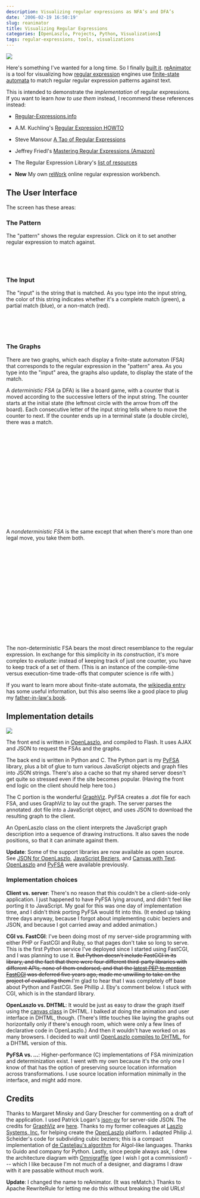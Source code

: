 ```yaml
---
description: Visualizing regular expressions as NFA’s and DFA’s
date: '2006-02-19 16:50:19'
slug: reanimator
title: Visualizing Regular Expressions
categories: [OpenLaszlo, Projects, Python, Visualizations]
tags: regular-expressions, tools, visualizations
---
```


![](http://images.osteele.com/2006/rematch-small.png)

Here's something I've wanted for a long time. So I finally [built it](/tools/reanimator). [reAnimator](/tools/reanimator) is a tool for visualizing how [regular expression](http://en.wikipedia.org/wiki/Regular_expression) engines use [finite-state automata](http://en.wikipedia.org/wiki/Finite_state_automaton) to match regular regular expression patterns against text.

<!-- more -->

This is intended to demonstrate the _implementation_ of regular expressions. If you want to learn _how to use them_ instead, I recommend these references instead:

* [Regular-Expressions.info](http://www.regular-expressions.info/)

* A.M. Kuchling's [Regular Expression HOWTO](http://www.amk.ca/python/howto/regex/)

* Steve Mansour [A Tao of Regular Expressions](http://sitescooper.org/tao_regexps.html)

* Jeffrey Friedl's [Mastering Regular Expressions (Amazon)](http://www.amazon.com/gp/product/oliversteele-20/0596002890)

* The Regular Expression Library's [list of resources](http://www.regexlib.com/Resources.aspx)

* **New** My own [reWork](/tools/rework) online regular expression workbench.

## The User Interface

The screen has these areas:

### The Pattern

The "pattern" shows the regular expression. Click on it to set another regular expression to match against.

<object width="377" height="46" classid="clsid:02BF25D5-8C17-4B23-BC80-D3488ABDDC6B" codebase="http://www.apple.com/qtactivex/qtplugin.cab">
  <param name="src" value="https://osteele.com/images/2006/rematch/pattern.mov"/>
  <param name="controller" value="1"/>
  <embed src="https://osteele.com/images/2006/rematch/pattern.mov" width="377" height="46" controller="1" pluginspage="http://www.apple.com/quicktime/download/"/>
</object>

### The Input

The "input" is the string that is matched. As you type into the input string, the color of this string indicates whether it's a complete match (green), a partial match (blue), or a non-match (red).

<object width="377" height="54" classid="clsid:02BF25D5-8C17-4B23-BC80-D3488ABDDC6B" codebase="http://www.apple.com/qtactivex/qtplugin.cab">
  <param name="src" value="/images/2006/rematch/input.mov"/>
  <param name="controller" value="1"/>
  <embed src="/images/2006/rematch/input.mov" width="377" height="54" controller="1" pluginspage="http://www.apple.com/quicktime/download/"/>
</object>

### The Graphs

There are two graphs, which each display a finite-state automaton (FSA) that corresponds to the regular expression in the "pattern" area. As you type into the "input" area, the graphs also update, to display the state of the match.

A _deterministic FSA_ (a DFA) is like a board game, with a counter that is moved according to the successive letters of the input string. The counter starts at the initial state (the leftmost circle with the arrow from off the board). Each consecutive letter of the input string tells where to move the counter to next. If the counter ends up in a terminal state (a double circle), there was a match.

<object width="309" height="248" classid="clsid:02BF25D5-8C17-4B23-BC80-D3488ABDDC6B" codebase="http://www.apple.com/qtactivex/qtplugin.cab">
  <param name="src" value="/images/2006/rematch/dfa.mov"/>
  <param name="controller" value="1"/><embed src="/images/2006/rematch/dfa.mov" width="309" height="248" controller="1" pluginspage="http://www.apple.com/quicktime/download/"/>
</object>

A _nondeterministic FSA_ is the same except that when there's more than one legal move, you take them both.

<object width="222" height="250" classid="clsid:02BF25D5-8C17-4B23-BC80-D3488ABDDC6B" codebase="http://www.apple.com/qtactivex/qtplugin.cab"><param name="src" value="/images/2006/rematch/nfa.mov"/>

  <param name="controller" value="1"/>
  <embed src="/images/2006/rematch/nfa.mov" width="222" height="250" controller="1" pluginspage="http://www.apple.com/quicktime/download/"/>
</object>

The non-deterministic FSA bears the most direct resemblance to the regular expression. In exchange for this simplicity in its _construction_, it's more complex to _evaluate_: instead of keeping track of just one counter, you have to keep track of a set of them. (This is an instance of the compile-time versus execution-time trade-offs that computer science is rife with.)

If you want to learn more about finite-state automata, the [wikipedia entry](http://en.wikipedia.org/wiki/Finite_state_automaton) has some useful information, but this also seems like a good place to plug my [father-in-law's book](http://www.amazon.com/gp/product/oliversteele-20/0131655639/).

## Implementation details

![](http://images.osteele.com/2006/rematch-architecture.png)

The front end is written in [OpenLaszlo](http://www.openlaszlo.org), and compiled to Flash. It uses AJAX and JSON to request the FSAs and the graphs.

The back end is written in Python and C. The Python part is my [PyFSA](https://osteele.com/software/python/fsa/) library, plus a bit of glue to turn various JavaScript objects and graph files into JSON strings. There's also a cache so that my shared server doesn't get quite so stressed even if the site becomes popular. (Having the front end logic on the client should help here too.)

The C portion is the wonderful [GraphViz](http://http://www.graphviz.org). PyFSA creates a .dot file for each FSA, and uses GraphViz to lay out the graph. The server parses the annotated .dot file into a JavaScript object, and uses JSON to download the resulting graph to the client.

An OpenLaszlo class on the client interprets the JavaScript graph description into a sequence of drawing instructions. It also saves the node positions, so that it can animate against them.

**Update**: Some of the support libraries are now available as open source. See [JSON for OpenLaszlo](/2006/02/json-for-openlaszlo), [JavaScript Beziers](/2006/02/javascript-beziers), and [Canvas with Text](/2006/02/textcanvas). [OpenLaszlo](http://www.openlaszlo.org) and [PyFSA](/software/python/fsa/) were available previously.

### Implementation choices

**Client vs. server**: There's no reason that this couldn't be a client-side-only application. I just happened to have PyFSA lying around, and didn't feel like porting it to JavaScript. My goal for this was one day of implementation time, and I didn't think porting PyFSA would fit into this. (It ended up taking three days anyway, because I forgot about implementing cubic beziers and JSON, and because I got carried away and added animation.)

**CGI vs. FastCGI**: I've been doing most of my server-side programming with either PHP or FastCGI and Ruby, so that pages don't take so long to serve. This is the first Python service I've deployed since I started using FastCGI, and I was planning to use it. <strike>But Python doesn't include FastCGI in its library, and the fact that there were four different third-party libraries with different APIs, none of them endorsed, and that the [latest PEP to mention FastCGI](http://www.python.org/peps/pep-0222.html) was deferred five years ago, made me unwilling to take on the project of evaluating them.</strike>I'm glad to hear that I was completely off base about Python and FastCGI. See Phillip J. Eby's comment below. I stuck with CGI, which is in the standard library.

**OpenLaszlo vs. DHTML**: It would be just as easy to draw the graph itself using the [canvas class](http://www.whatwg.org/specs/web-apps/current-work/#scs-dynamic) in DHTML. I balked at doing the animation and user interface in DHTML, though. (There's little touches like laying the graphs out horizontally only if there's enough room, which were only a few lines of declarative code in OpenLaszlo.) And then it wouldn't have worked on as many browsers. I decided to wait until [OpenLaszlo compiles to DHTML](http://wiki.openlaszlo.org/DHTML_Target), for a DHTML version of this.

**PyFSA vs. …**: Higher-performance (C) implementations of FSA minimization and determinization exist. I went with my own because it's the only one I know of that has the option of preserving source location information across transformations. I use source location information minimally in the interface, and might add more.

## Credits

Thanks to Margaret Minsky and Gary Drescher for commenting on a draft of the application. I used Patrick Logan's [json-py](http://sourceforge.net/projects/json-py/) for server-side JSON. The credits for [GraphViz](http://www.graphviz.org/) are [here](http://www.graphviz.org/Credits.php). Thanks to my former colleagues at [Laszlo Systems, Inc.](http://openlaszlo.org) for helping create the [OpenLaszlo](http://openlaszlo.org) platform. I adapted Philip J. Scheider's code for subdividing cubic beziers; this is a compact implementation of [de Casteljau's algorithm](http://en.wikipedia.org/wiki/De_Casteljau%27s_algorithm) for Algol-like languages. Thanks to Guido and company for Python. Lastly, since people always ask, I drew the architecture diagram with [Omnigraffle](http://www.omnigroup.com/applications/omnigraffle/) (gee I wish I got a commission!) --- which I like because I'm not much of a designer, and diagrams I draw with it are passable without much work.

**Update**: I changed the name to reAnimator. (It was reMatch.) Thanks to Apache RewriteRule for letting me do this without breaking the old URLs!
